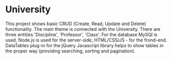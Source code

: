 # University

This project shows basic CRUD (Create, Read, Update and Delete) functionality. The main theme is connected with the University. There are three entities 'Discipline', 
'Professor', 'Class'. 
For the database MySQl is used, Node.js is used for the server-side, HTML/CSS/JS - for the frond-end. DataTables plug-in for the jQuery Javascript library helps to show tables
in the proper way (providing searching, sorting and pagination).  

